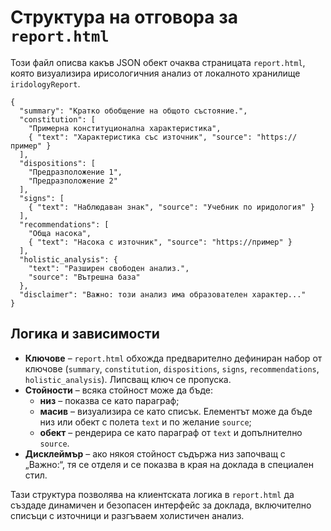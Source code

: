 # Структура на отговора за `report.html`

Този файл описва какъв JSON обект очаква страницата `report.html`,
която визуализира ирисологичния анализ от локалното хранилище `iridologyReport`.

```jsonc
{
  "summary": "Кратко обобщение на общото състояние.",
  "constitution": [
    "Примерна конституционална характеристика",
    { "text": "Характеристика със източник", "source": "https://пример" }
  ],
  "dispositions": [
    "Предразположение 1",
    "Предразположение 2"
  ],
  "signs": [
    { "text": "Наблюдаван знак", "source": "Учебник по иридология" }
  ],
  "recommendations": [
    "Обща насока",
    { "text": "Насока с източник", "source": "https://пример" }
  ],
  "holistic_analysis": {
    "text": "Разширен свободен анализ.",
    "source": "Вътрешна база"
  },
  "disclaimer": "Важно: този анализ има образователен характер..."
}
```

## Логика и зависимости

- **Ключове** – `report.html` обхожда предварително дефиниран набор от ключове
  (`summary`, `constitution`, `dispositions`, `signs`, `recommendations`,
  `holistic_analysis`). Липсващ ключ се пропуска.
- **Стойности** – всяка стойност може да бъде:
  - **низ** – показва се като параграф;
  - **масив** – визуализира се като списък. Елементът може да бъде низ или обект
    с полета `text` и по желание `source`;
  - **обект** – рендерира се като параграф от `text` и допълнително `source`.
- **Дисклеймър** – ако някоя стойност съдържа низ започващ с „Важно:“, тя се
  отделя и се показва в края на доклада в специален стил.

Тази структура позволява на клиентската логика в `report.html` да създаде
динамичен и безопасен интерфейс за доклада, включително списъци с източници и
разгъваем холистичен анализ.

